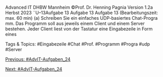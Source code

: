 Advanced IT DHBW Mannheim ©Prof. Dr. Henning Pagnia Version 1.2a Herbst 2023 ¨U–13Aufgabe 13
Aufgabe 13
Aufgabe 13 (Bearbeitungszeit: max. 60 min)
(a) Schreiben Sie ein einfaches UDP-basiertes Chat-Progra mm. Das Programm soll aus jeweils einem
Client und einem Server bestehen. Jeder Client liest von der Tastatur eine Eingabezeile in Form eines

   Tags & Topics:
   #Eingabezeile
   #Chat
   #Prof.
   #Programm
   #Progra
   #udp
   #Server

[Previous: #AdvIT-Aufgaben_24](AdvIT-Aufgaben_24.md)

[Next: #AdvIT-Aufgaben_24](AdvIT-Aufgaben_24.md)